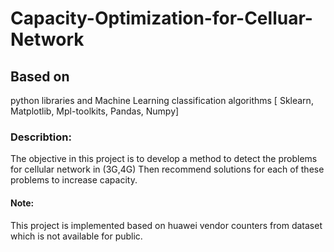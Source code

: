 # Capacity-Optimization-for-Celluar-Network
## Based on 
python libraries and Machine Learning classification algorithms [ Sklearn, Matplotlib, Mpl-toolkits, Pandas, Numpy]
### Describtion:
The objective in this project is to develop a method to detect the problems for cellular network in (3G,4G) Then recommend solutions for each of these problems to increase capacity.

#### Note:
This project is implemented based on huawei vendor counters from dataset which is not available for public.
